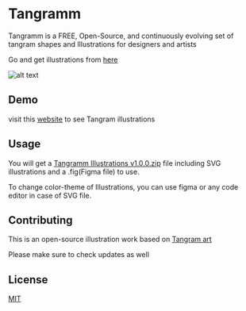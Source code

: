 # Tangramm 

Tangramm is a FREE, Open-Source, and continuously evolving set of tangram shapes and Illustrations for designers and artists

Go and get illustrations from [here](https://anksprojects.github.io/tangramm)

![alt text](https://github.com/anksproject/tangramm/blob/master/product/kicker.svg)

## Demo 

visit this [website](https://anksprojects.github.io/tangramm) to see Tangram illustrations

## Usage

You will get a [Tangramm Illustrations v1.0.0.zip](https://gum.co/wpCfl) file including SVG illustrations and a .fig(Figma file) to use.

To change color-theme of Illustrations, you can use figma or any code editor in case of SVG file.


## Contributing
This is an open-source illustration work based on [Tangram art](https://en.wikipedia.org/wiki/Tangram#:~:text=as%20the%20tangram.-,Second%20craze%20in%20Germany%20(1891%E2%80%931920s),Friedrich%20Adolf%20Richter%20around%201891.)

Please make sure to check updates as well

## License
[MIT](https://choosealicense.com/licenses/mit/)
